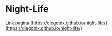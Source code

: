 # Night-Life

Link pagina [https://diegobix.github.io/night-life/](https://diegobix.github.io/night-life/)
